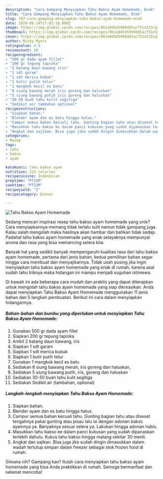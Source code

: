 ```yaml
---
description: "Cara Gampang Menyiapkan Tahu Bakso Ayam Homemade, Enak"
title: "Cara Gampang Menyiapkan Tahu Bakso Ayam Homemade, Enak"
slug: 787-cara-gampang-menyiapkan-tahu-bakso-ayam-homemade-enak
date: 2020-08-14T17:02:18.000Z
image: https://img-global.cpcdn.com/recipes/8b1e045d5999dd5a/751x532cq70/tahu-bakso-ayam-homemade-foto-resep-utama.jpg
thumbnail: https://img-global.cpcdn.com/recipes/8b1e045d5999dd5a/751x532cq70/tahu-bakso-ayam-homemade-foto-resep-utama.jpg
cover: https://img-global.cpcdn.com/recipes/8b1e045d5999dd5a/751x532cq70/tahu-bakso-ayam-homemade-foto-resep-utama.jpg
author: Ricky Myers
ratingvalue: 4.5
reviewcount: 10
recipeingredient:
- "500 gr dada ayam fillet"
- "200 gr tepung tapioka"
- "2 batang daun bawang iris"
- "1 sdt garam"
- "1 sdt merica bubuk"
- "1 butir putih telur"
- "1 mangkok kecil es batu"
- "8 siung bawang merah iris goreng dan haluskan"
- "5 siung bawang putih iris goreng dan haluskan"
- "30-50 buah tahu kulit segitiga"
- "Sedikit air tambahan optional"
recipeinstructions:
- "Siapkan bahan."
- "Blender ayam dan es batu hingga halus."
- "Campur semua bahan kecuali tahu. Gunting bagian tahu atau diseset tengahnya pakai gunting atau pisau lalu isi dengan adonan bakso ayamnya ya. Banyaknya sesuai selera ya. Lakukan hingga adonan habis."
- "Masukkan tahu bakso ke dalam panci kukusan yang sudah dipanaskan terlebih dahulu. Kukus tahu bakso hingga matang sekitar 30 menit."
- "Angkat dan sajikan. Bisa juga jika sudah dingin dimasukkan dalam wadah tertutup simpan dalam freezer sebagai stok frozen food di rumah."
categories:
- Resep
tags:
- tahu
- bakso
- ayam

katakunci: tahu bakso ayam 
nutrition: 223 calories
recipecuisine: Indonesian
preptime: "PT15M"
cooktime: "PT53M"
recipeyield: "2"
recipecategory: Dinner

---
```



![Tahu Bakso Ayam Homemade](https://img-global.cpcdn.com/recipes/8b1e045d5999dd5a/751x532cq70/tahu-bakso-ayam-homemade-foto-resep-utama.jpg)

Sedang mencari inspirasi resep tahu bakso ayam homemade yang unik? Cara menyiapkannya memang tidak terlalu sulit namun tidak gampang juga. Kalau salah mengolah maka hasilnya akan hambar dan bahkan tidak sedap. Padahal tahu bakso ayam homemade yang enak selayaknya mempunyai aroma dan rasa yang bisa memancing selera kita.



Banyak hal yang sedikit banyak mempengaruhi kualitas rasa dari tahu bakso ayam homemade, pertama dari jenis bahan, kedua pemilihan bahan segar hingga cara membuat dan menyajikannya. Tidak usah pusing jika ingin menyiapkan tahu bakso ayam homemade yang enak di rumah, karena asal sudah tahu triknya maka hidangan ini mampu menjadi suguhan istimewa.


Di bawah ini ada beberapa cara mudah dan praktis yang dapat diterapkan untuk mengolah tahu bakso ayam homemade yang siap dikreasikan. Anda dapat menyiapkan Tahu Bakso Ayam Homemade menggunakan 11 jenis bahan dan 5 langkah pembuatan. Berikut ini cara dalam menyiapkan hidangannya.

<!--inarticleads1-->

##### Bahan-bahan dan bumbu yang diperlukan untuk menyiapkan Tahu Bakso Ayam Homemade:

1. Gunakan 500 gr dada ayam fillet
1. Siapkan 200 gr tepung tapioka
1. Ambil 2 batang daun bawang, iris
1. Siapkan 1 sdt garam
1. Siapkan 1 sdt merica bubuk
1. Siapkan 1 butir putih telur
1. Gunakan 1 mangkok kecil es batu
1. Sediakan 8 siung bawang merah, iris goreng dan haluskan,
1. Sediakan 5 siung bawang putih, iris, goreng dan haluskan
1. Sediakan 30-50 buah tahu kulit segitiga
1. Sediakan Sedikit air (tambahan, optional)




<!--inarticleads2-->

##### Langkah-langkah menyiapkan Tahu Bakso Ayam Homemade:

1. Siapkan bahan.
1. Blender ayam dan es batu hingga halus.
1. Campur semua bahan kecuali tahu. Gunting bagian tahu atau diseset tengahnya pakai gunting atau pisau lalu isi dengan adonan bakso ayamnya ya. Banyaknya sesuai selera ya. Lakukan hingga adonan habis.
1. Masukkan tahu bakso ke dalam panci kukusan yang sudah dipanaskan terlebih dahulu. Kukus tahu bakso hingga matang sekitar 30 menit.
1. Angkat dan sajikan. Bisa juga jika sudah dingin dimasukkan dalam wadah tertutup simpan dalam freezer sebagai stok frozen food di rumah.




Gimana nih? Gampang kan? Itulah cara menyiapkan tahu bakso ayam homemade yang bisa Anda praktikkan di rumah. Semoga bermanfaat dan selamat mencoba!
